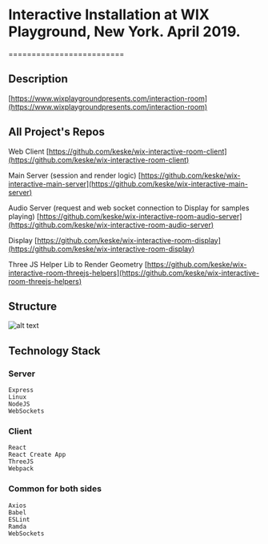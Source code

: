 # Interactive Installation at WIX Playground, New York. April 2019.
=========================

## Description

[https://www.wixplaygroundpresents.com/interaction-room](https://www.wixplaygroundpresents.com/interaction-room)

## All Project's Repos

Web Client
[https://github.com/keske/wix-interactive-room-client](https://github.com/keske/wix-interactive-room-client)

Main Server (session and render logic)
[https://github.com/keske/wix-interactive-main-server](https://github.com/keske/wix-interactive-main-server)

Audio Server (request and web socket connection to Display for samples playing)
[https://github.com/keske/wix-interactive-room-audio-server](https://github.com/keske/wix-interactive-room-audio-server)

Display
[https://github.com/keske/wix-interactive-room-display](https://github.com/keske/wix-interactive-room-display)

Three JS Helper Lib to Render Geometry
[https://github.com/keske/wix-interactive-room-threejs-helpers](https://github.com/keske/wix-interactive-room-threejs-helpers)

## Structure

![alt text][structure]

## Technology Stack

### Server

```
Express
Linux
NodeJS
WebSockets
```

### Client

```
React
React Create App
ThreeJS
Webpack
```

### Common for both sides

```
Axios
Babel
ESLint
Ramda
WebSockets
```

[structure]: https://github.com/keske/wix-interactive-room/ "Structure"

